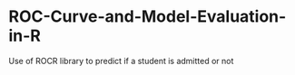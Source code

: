 # ROC-Curve-and-Model-Evaluation-in-R
Use of ROCR library to predict if a student is admitted or not
